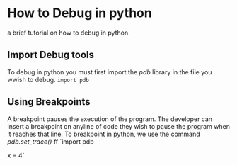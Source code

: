 # How to Debug in python
a brief tutorial on how to debug in python.

## Import Debug tools
To debug in python you must first import the *pdb* library in the file you wwish to debug.
`import pdb`
## Using Breakpoints
A breakpoint pauses the execution of the program. The developer can insert a breakpoint on anyline of code they wish to pause the program when it reaches that line. To breakpoint in python, we use the command *pdb.set_trace()*
ff
`import pdb

x = 4`

